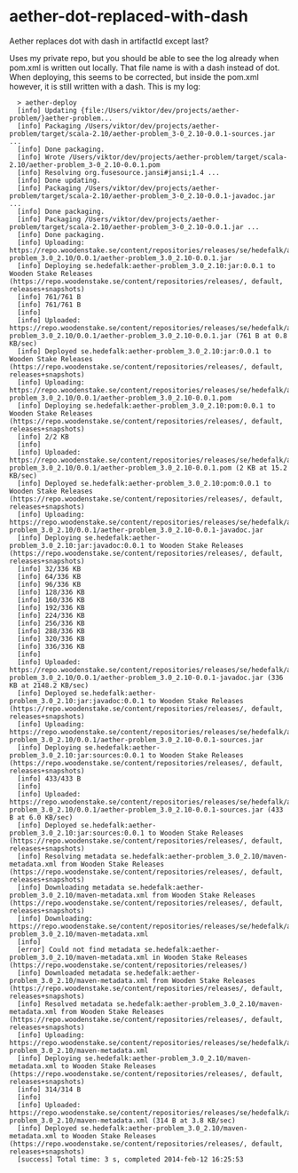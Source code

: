 aether-dot-replaced-with-dash
=============================

Aether replaces dot with dash in artifactId except last?

Uses my private repo, but you should be able to see the log already when pom.xml is written out locally. That file name
is with a dash instead of dot. When deploying, this seems to be corrected, but inside the pom.xml however, it is still
written with a dash. This is my log:


      > aether-deploy
      [info] Updating {file:/Users/viktor/dev/projects/aether-problem/}aether-problem...
      [info] Packaging /Users/viktor/dev/projects/aether-problem/target/scala-2.10/aether-problem_3-0_2.10-0.0.1-sources.jar ...
      [info] Done packaging.
      [info] Wrote /Users/viktor/dev/projects/aether-problem/target/scala-2.10/aether-problem_3-0_2.10-0.0.1.pom
      [info] Resolving org.fusesource.jansi#jansi;1.4 ...
      [info] Done updating.
      [info] Packaging /Users/viktor/dev/projects/aether-problem/target/scala-2.10/aether-problem_3-0_2.10-0.0.1-javadoc.jar ...
      [info] Done packaging.
      [info] Packaging /Users/viktor/dev/projects/aether-problem/target/scala-2.10/aether-problem_3-0_2.10-0.0.1.jar ...
      [info] Done packaging.
      [info] Uploading: https://repo.woodenstake.se/content/repositories/releases/se/hedefalk/aether-problem_3.0_2.10/0.0.1/aether-problem_3.0_2.10-0.0.1.jar
      [info] Deploying se.hedefalk:aether-problem_3.0_2.10:jar:0.0.1 to Wooden Stake Releases (https://repo.woodenstake.se/content/repositories/releases/, default, releases+snapshots)
      [info] 761/761 B
      [info] 761/761 B
      [info]
      [info] Uploaded: https://repo.woodenstake.se/content/repositories/releases/se/hedefalk/aether-problem_3.0_2.10/0.0.1/aether-problem_3.0_2.10-0.0.1.jar (761 B at 0.8 KB/sec)
      [info] Deployed se.hedefalk:aether-problem_3.0_2.10:jar:0.0.1 to Wooden Stake Releases (https://repo.woodenstake.se/content/repositories/releases/, default, releases+snapshots)
      [info] Uploading: https://repo.woodenstake.se/content/repositories/releases/se/hedefalk/aether-problem_3.0_2.10/0.0.1/aether-problem_3.0_2.10-0.0.1.pom
      [info] Deploying se.hedefalk:aether-problem_3.0_2.10:pom:0.0.1 to Wooden Stake Releases (https://repo.woodenstake.se/content/repositories/releases/, default, releases+snapshots)
      [info] 2/2 KB
      [info]
      [info] Uploaded: https://repo.woodenstake.se/content/repositories/releases/se/hedefalk/aether-problem_3.0_2.10/0.0.1/aether-problem_3.0_2.10-0.0.1.pom (2 KB at 15.2 KB/sec)
      [info] Deployed se.hedefalk:aether-problem_3.0_2.10:pom:0.0.1 to Wooden Stake Releases (https://repo.woodenstake.se/content/repositories/releases/, default, releases+snapshots)
      [info] Uploading: https://repo.woodenstake.se/content/repositories/releases/se/hedefalk/aether-problem_3.0_2.10/0.0.1/aether-problem_3.0_2.10-0.0.1-javadoc.jar
      [info] Deploying se.hedefalk:aether-problem_3.0_2.10:jar:javadoc:0.0.1 to Wooden Stake Releases (https://repo.woodenstake.se/content/repositories/releases/, default, releases+snapshots)
      [info] 32/336 KB
      [info] 64/336 KB
      [info] 96/336 KB
      [info] 128/336 KB
      [info] 160/336 KB
      [info] 192/336 KB
      [info] 224/336 KB
      [info] 256/336 KB
      [info] 288/336 KB
      [info] 320/336 KB
      [info] 336/336 KB
      [info]
      [info] Uploaded: https://repo.woodenstake.se/content/repositories/releases/se/hedefalk/aether-problem_3.0_2.10/0.0.1/aether-problem_3.0_2.10-0.0.1-javadoc.jar (336 KB at 2148.2 KB/sec)
      [info] Deployed se.hedefalk:aether-problem_3.0_2.10:jar:javadoc:0.0.1 to Wooden Stake Releases (https://repo.woodenstake.se/content/repositories/releases/, default, releases+snapshots)
      [info] Uploading: https://repo.woodenstake.se/content/repositories/releases/se/hedefalk/aether-problem_3.0_2.10/0.0.1/aether-problem_3.0_2.10-0.0.1-sources.jar
      [info] Deploying se.hedefalk:aether-problem_3.0_2.10:jar:sources:0.0.1 to Wooden Stake Releases (https://repo.woodenstake.se/content/repositories/releases/, default, releases+snapshots)
      [info] 433/433 B
      [info]
      [info] Uploaded: https://repo.woodenstake.se/content/repositories/releases/se/hedefalk/aether-problem_3.0_2.10/0.0.1/aether-problem_3.0_2.10-0.0.1-sources.jar (433 B at 6.0 KB/sec)
      [info] Deployed se.hedefalk:aether-problem_3.0_2.10:jar:sources:0.0.1 to Wooden Stake Releases (https://repo.woodenstake.se/content/repositories/releases/, default, releases+snapshots)
      [info] Resolving metadata se.hedefalk:aether-problem_3.0_2.10/maven-metadata.xml from Wooden Stake Releases (https://repo.woodenstake.se/content/repositories/releases/, default, releases+snapshots)
      [info] Downloading metadata se.hedefalk:aether-problem_3.0_2.10/maven-metadata.xml from Wooden Stake Releases (https://repo.woodenstake.se/content/repositories/releases/, default, releases+snapshots)
      [info] Downloading: https://repo.woodenstake.se/content/repositories/releases/se/hedefalk/aether-problem_3.0_2.10/maven-metadata.xml
      [info]
      [error] Could not find metadata se.hedefalk:aether-problem_3.0_2.10/maven-metadata.xml in Wooden Stake Releases (https://repo.woodenstake.se/content/repositories/releases/)
      [info] Downloaded metadata se.hedefalk:aether-problem_3.0_2.10/maven-metadata.xml from Wooden Stake Releases (https://repo.woodenstake.se/content/repositories/releases/, default, releases+snapshots)
      [info] Resolved metadata se.hedefalk:aether-problem_3.0_2.10/maven-metadata.xml from Wooden Stake Releases (https://repo.woodenstake.se/content/repositories/releases/, default, releases+snapshots)
      [info] Uploading: https://repo.woodenstake.se/content/repositories/releases/se/hedefalk/aether-problem_3.0_2.10/maven-metadata.xml
      [info] Deploying se.hedefalk:aether-problem_3.0_2.10/maven-metadata.xml to Wooden Stake Releases (https://repo.woodenstake.se/content/repositories/releases/, default, releases+snapshots)
      [info] 314/314 B
      [info]
      [info] Uploaded: https://repo.woodenstake.se/content/repositories/releases/se/hedefalk/aether-problem_3.0_2.10/maven-metadata.xml (314 B at 3.8 KB/sec)
      [info] Deployed se.hedefalk:aether-problem_3.0_2.10/maven-metadata.xml to Wooden Stake Releases (https://repo.woodenstake.se/content/repositories/releases/, default, releases+snapshots)
      [success] Total time: 3 s, completed 2014-feb-12 16:25:53
